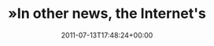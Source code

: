 ---
retweeted: false
source: <a href="http://itunes.apple.com/us/app/twitter/id409789998?mt=12" rel="nofollow">Twitter
  for Mac</a>
entities:
  hashtags: []
  symbols: []
  user_mentions: []
  urls:
  - url: http://t.co/89cS94y
    expanded_url: http://tech.slashdot.org/story/11/07/13/1317252/Zuckerberg-Quits-Google-Over-Privacy-Concerns
    display_url: tech.slashdot.org/story/11/07/13…
    indices:
    - '64'
    - '83'
display_text_range:
- '0'
- '83'
favorite_count: '0'
id_str: '91202331550564353'
truncated: false
retweet_count: '0'
id: '91202331550564353'
possibly_sensitive: false
created_at: Wed Jul 13 17:48:24 +0000 2011
favorited: false
full_text: "»In other news, the Internet's irony meter has just exploded« -"
lang: en
quote_url: http://tech.slashdot.org/story/11/07/13/1317252/Zuckerberg-Quits-Google-Over-Privacy-Concerns
tags:
- pesos:twitter
date: '2011-07-13T17:48:24+00:00'
src: https://twitter.com/bascht/status/91202331550564353
original_url: https://twitter.com/bascht/status/91202331550564353
type: twitter_tweet
text: "»In other news, the Internet's irony meter has just exploded« -"
title: "»In other news, the Internet's "

---
